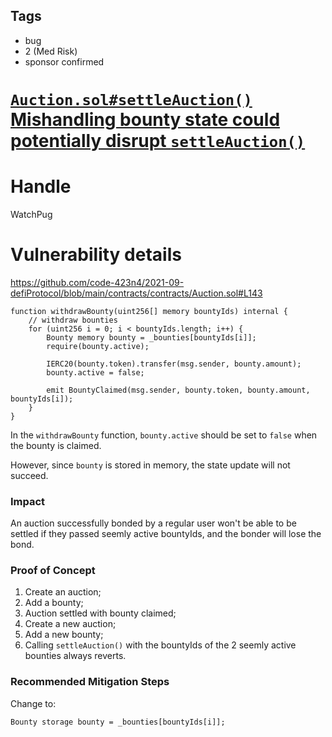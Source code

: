 ## Tags

- bug
- 2 (Med Risk)
- sponsor confirmed

# [`Auction.sol#settleAuction()` Mishandling bounty state could potentially disrupt `settleAuction()`](https://github.com/code-423n4/2021-09-defiprotocol-findings/issues/136) 

# Handle

WatchPug


# Vulnerability details

https://github.com/code-423n4/2021-09-defiProtocol/blob/main/contracts/contracts/Auction.sol#L143

```solidity=140
function withdrawBounty(uint256[] memory bountyIds) internal {
    // withdraw bounties
    for (uint256 i = 0; i < bountyIds.length; i++) {
        Bounty memory bounty = _bounties[bountyIds[i]];
        require(bounty.active);

        IERC20(bounty.token).transfer(msg.sender, bounty.amount);
        bounty.active = false;

        emit BountyClaimed(msg.sender, bounty.token, bounty.amount, bountyIds[i]);
    }
}
```

In the `withdrawBounty` function, `bounty.active` should be set to `false` when the bounty is claimed.

However, since `bounty` is stored in memory, the state update will not succeed.

### Impact

An auction successfully bonded by a regular user won't be able to be settled if they passed seemly active bountyIds, and the bonder will lose the bond.


### Proof of Concept

1. Create an auction;
2. Add a bounty;
3. Auction settled with bounty claimed;
4. Create a new auction;
5. Add a new bounty;
6. Calling `settleAuction()` with the bountyIds of the 2 seemly active bounties always reverts.

### Recommended Mitigation Steps

Change to:

```solidity=
Bounty storage bounty = _bounties[bountyIds[i]];
```

